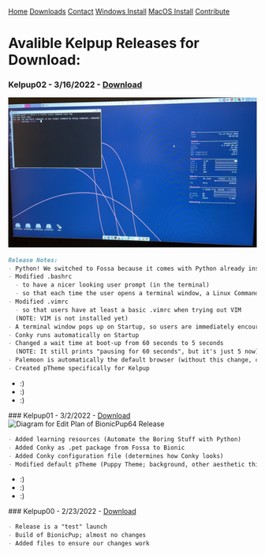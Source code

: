 <a href="../Home/index.html" class="btn">Home</a> <a href="../Instructions/Releases.html" class="btn">Downloads</a> <a href="../Contact/contact.html" class="btn">Contact</a> <a href="WindowsDownload.html" class="btn">Windows Install</a> <a href="MacDownload.html" class="btn">MacOS Install</a> <a href="https://github.com/kelpup/woof-CE" class="btn">Contribute</a> 

# Avalible Kelpup Releases for Download:

### Kelpup02 - 3/16/2022 - <a href="https://github.com/kelpup/woof-CE/releases/download/kelpup/kelpup64-0.2.iso" class="btn">Download</a>

<img src="Windows Instructions Images/fossa_kelpup.jpeg" alt="KelPup Test Run" class="inline"/>


```markdown
Release Notes:
- Python! We switched to Fossa because it comes with Python already installed :)
- Modified .bashrc 
  - to have a nicer looking user prompt (in the terminal)
  - so that each time the user opens a terminal window, a Linux Command Line tip is printed
- Modified .vimrc 
  - so that users have at least a basic .vimrc when trying out VIM
  (NOTE: VIM is not installed yet)
- A terminal window pops up on Startup, so users are immediately encouraged to explore the command line
- Conky runs automatically on Startup
- Changed a wait time at boot-up from 60 seconds to 5 seconds 
  (NOTE: It still prints "pausing for 60 seconds", but it's just 5 now)
- Palemoon is automatically the default browser (without this change, clicking on the browser button would not work)
- Created pTheme specifically for Kelpup
```
<ul>
  <li>
    :)
  </li>
  <li>
    :)
  </li>
  <li>
    :)
  </li>
</ul>
### Kelpup01 - 3/2/2022 - <a href="https://github.com/kelpup/woof-CE/releases/download/untagged-2ff6bf6e6fd8b622adf4/kelpup64-0.1.iso" class="btn">Download</a>

<img src="Windows Instructions Images/realease01-ss.jpeg" alt="Diagram for Edit Plan of BionicPup64 Release" class="inline"/>


```markdown
- Added learning resources (Automate the Boring Stuff with Python)
- Added Conky as .pet package from Fossa to Bionic
- Added Conky configuration file (determines how Conky looks)
- Modified default pTheme (Puppy Theme; background, other aesthetic things)
```
<ul>
  <li>
    :)
  </li>
  <li>
    :)
  </li>
  <li>
    :)
  </li>
</ul>
### Kelpup00 - 2/23/2022 - <a href="https://github.com/kelpup/woof-CE/releases/download/untagged-da73ec5a0cc6dced32a6/bionic64-8.0.iso" class="btn">Download</a>


```markdown
- Release is a "test" launch
- Build of BionicPup; almost no changes
- Added files to ensure our changes work
```
